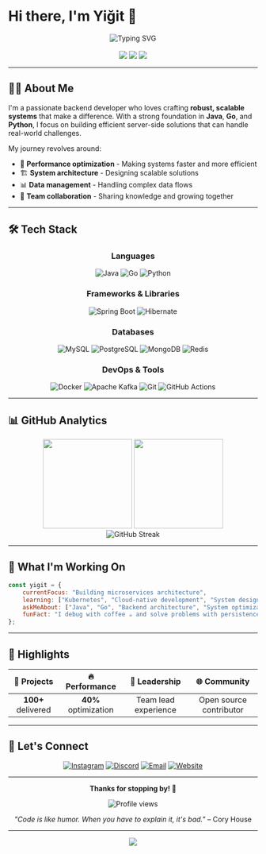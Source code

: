 # Hi there, I'm Yiğit 👋

<div align="center">
  <img src="https://readme-typing-svg.herokuapp.com?font=Fira+Code&size=22&duration=3000&pause=1000&color=6366F1&center=true&vCenter=true&multiline=true&width=600&height=100&lines=Senior+Backend+Developer;Building+scalable+systems;Java+%7C+Go+%7C+Python+enthusiast" alt="Typing SVG" />
</div>

<br>

<div align="center">
  <img src="https://img.shields.io/badge/Focus-Backend%20Development-blue?style=flat-square&color=6366F1" />
  <img src="https://img.shields.io/badge/Lives-Turkey-red?style=flat-square&color=10B981" />
  <img src="https://img.shields.io/badge/Languages-Java%20%7C%20Go%20%7C%20Python-orange?style=flat-square&color=F59E0B" />
</div>

---

## 🧑‍💻 About Me

I'm a passionate backend developer who loves crafting **robust, scalable systems** that make a difference. With a strong foundation in **Java**, **Go**, and **Python**, I focus on building efficient server-side solutions that can handle real-world challenges.

My journey revolves around:
- 🔧 **Performance optimization** - Making systems faster and more efficient
- 🏗️ **System architecture** - Designing scalable solutions
- 📊 **Data management** - Handling complex data flows
- 🤝 **Team collaboration** - Sharing knowledge and growing together

---

## 🛠️ Tech Stack

<div align="center">

### Languages
![Java](https://img.shields.io/badge/Java-ED8B00?style=for-the-badge&logo=openjdk&logoColor=white)
![Go](https://img.shields.io/badge/Go-00ADD8?style=for-the-badge&logo=go&logoColor=white)
![Python](https://img.shields.io/badge/Python-FFD43B?style=for-the-badge&logo=python&logoColor=blue)

### Frameworks & Libraries
![Spring Boot](https://img.shields.io/badge/Spring_Boot-F2F4F9?style=for-the-badge&logo=spring-boot)
![Hibernate](https://img.shields.io/badge/Hibernate-59666C?style=for-the-badge&logo=Hibernate&logoColor=white)

### Databases
![MySQL](https://img.shields.io/badge/MySQL-005C84?style=for-the-badge&logo=mysql&logoColor=white)
![PostgreSQL](https://img.shields.io/badge/PostgreSQL-316192?style=for-the-badge&logo=postgresql&logoColor=white)
![MongoDB](https://img.shields.io/badge/MongoDB-4EA94B?style=for-the-badge&logo=mongodb&logoColor=white)
![Redis](https://img.shields.io/badge/redis-%23DD0031.svg?&style=for-the-badge&logo=redis&logoColor=white)

### DevOps & Tools
![Docker](https://img.shields.io/badge/Docker-2CA5E0?style=for-the-badge&logo=docker&logoColor=white)
![Apache Kafka](https://img.shields.io/badge/Apache_Kafka-231F20?style=for-the-badge&logo=apache-kafka&logoColor=white)
![Git](https://img.shields.io/badge/GIT-E44C30?style=for-the-badge&logo=git&logoColor=white)
![GitHub Actions](https://img.shields.io/badge/GitHub_Actions-2088FF?style=for-the-badge&logo=github-actions&logoColor=white)

</div>

---

## 📊 GitHub Analytics

<div align="center">
  <img height="180em" src="https://github-readme-stats.vercel.app/api?username=ozaiithejava&show_icons=true&theme=tokyonight&include_all_commits=true&count_private=true&hide_border=true&bg_color=0d1117&title_color=6366F1&icon_color=10B981&text_color=C9D1D9"/>
  <img height="180em" src="https://github-readme-stats.vercel.app/api/top-langs/?username=ozaiithejava&layout=compact&theme=tokyonight&hide_border=true&bg_color=0d1117&title_color=6366F1&text_color=C9D1D9"/>
</div>

<div align="center">
  <img src="https://github-readme-streak-stats.herokuapp.com/?user=ozaiithejava&theme=tokyonight&hide_border=true&background=0d1117&stroke=6366F1&ring=10B981&fire=F59E0B&currStreakLabel=C9D1D9" alt="GitHub Streak" />
</div>

---

## 🎯 What I'm Working On

```javascript
const yigit = {
    currentFocus: "Building microservices architecture",
    learning: ["Kubernetes", "Cloud-native development", "System design"],
    askMeAbout: ["Java", "Go", "Backend architecture", "System optimization"],
    funFact: "I debug with coffee ☕ and solve problems with persistence 🔧"
};
```

---

## 🌟 Highlights

<div align="center">

| 🚀 **Projects** | 🔥 **Performance** | 👥 **Leadership** | 🌐 **Community** |
|:---:|:---:|:---:|:---:|
| **100+** delivered | **40%** optimization | Team lead experience | Open source contributor |

</div>

---

## 🤝 Let's Connect

<div align="center">
  
[![Instagram](https://img.shields.io/badge/Instagram-E4405F?style=for-the-badge&logo=instagram&logoColor=white)](https://instagram.com/yigitstack?igshid=OGQ5ZDc2ODk2ZA==)
[![Discord](https://img.shields.io/badge/Discord-5865F2?style=for-the-badge&logo=discord&logoColor=white)](https://discord.com/users/ozaii1337)
[![Email](https://img.shields.io/badge/Gmail-D14836?style=for-the-badge&logo=gmail&logoColor=white)](mailto:ozaiiofficial@gmail.com)
[![Website](https://img.shields.io/badge/Website-000000?style=for-the-badge&logo=About.me&logoColor=white)](https://www.ozaiidev.com.tr/)

</div>

---

<div align="center">
  
**Thanks for stopping by! 🙏**

<img src="https://komarev.com/ghpvc/?username=ozaiithejava&style=flat-square&color=6366F1" alt="Profile views" />

*"Code is like humor. When you have to explain it, it's bad."* – Cory House

</div>

---

<div align="center">
  <img src="https://capsule-render.vercel.app/api?type=waving&color=gradient&height=100&section=footer&animation=fadeIn" />
</div>
